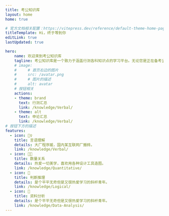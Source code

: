 ```yaml
---
title: 考公知识库
layout: home
home: true

# 官方文档相关配置：https://vitepress.dev/reference/default-theme-home-page
titleTemplate: Hi，终于等到你
editLink: true
lastUpdated: true

hero:
    name: 欢迎来到考公知识库
    tagline: 考公知识库是一个致力于涵盖行测各科知识点的学习平台。无论您是正在备考公务员考试，还是对行测知识感兴趣，这里都为您提供了丰富的学习资源。
    # image:
    #     # 首页右边的图片
    #     src: /avatar.png
    #     # 图片的描述
    #     alt: avatar
    # 按钮相关
    actions:
    - theme: brand
      text: 行测汇总
      link: /knowledge/Verbal/
    - theme: alt
      text: 申论汇总
      link: /knowledge/Verbal/
# 按钮下方的描述
features:
  - icon: 🤹♀️
    title: 言语理解
    details: 大厂程序媛，国内某互联网厂搬砖。
    link: /knowledge/Verbal/
  - icon: 👩🎨
    title: 数量关系
    details: 热爱一切美学，喜欢用各种设计工具造图。
    link: /knowledge/Quantitative/
  - icon: 🧩
    title: 判断推理
    details: 是个平平无奇但是又很热爱学习的斜杆青年。
    link: /knowledge/Logical/
  - icon: 🍒
    title: 资料分析
    details: 是个平平无奇但是又很热爱学习的斜杆青年。
    link: /knowledge/Data-Analysis/
---
```

<!-- > 提示：本网站仅供学习参考，请勿用于商业用途。网站内容将持续更新和完善，敬请关注！ -->

<!-- 自定义组件 -->
<!-- <script setup>
import home from './components/home.vue';
</script>

<home /> -->
